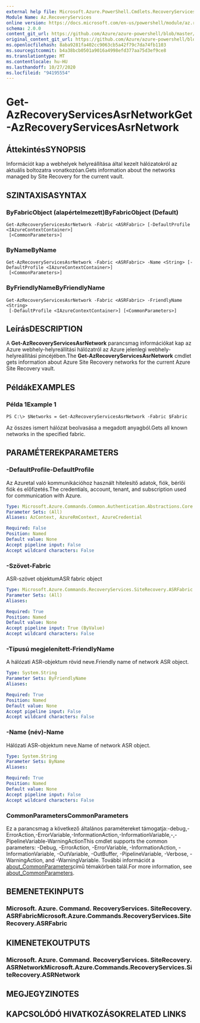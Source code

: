 ```yaml
---
external help file: Microsoft.Azure.PowerShell.Cmdlets.RecoveryServices.SiteRecovery.dll-Help.xml
Module Name: Az.RecoveryServices
online version: https://docs.microsoft.com/en-us/powershell/module/az.recoveryservices/get-azrecoveryservicesasrnetwork
schema: 2.0.0
content_git_url: https://github.com/Azure/azure-powershell/blob/master/src/RecoveryServices/RecoveryServices/help/Get-AzRecoveryServicesAsrNetwork.md
original_content_git_url: https://github.com/Azure/azure-powershell/blob/master/src/RecoveryServices/RecoveryServices/help/Get-AzRecoveryServicesAsrNetwork.md
ms.openlocfilehash: 8aba9281fa402cc9063cb5a42f79c7da74fb1103
ms.sourcegitcommit: b4a38bcb0501a9016a4998efd377aa75d3ef9ce8
ms.translationtype: MT
ms.contentlocale: hu-HU
ms.lasthandoff: 10/27/2020
ms.locfileid: "94195554"
---
```

# <span data-ttu-id="696cc-101">Get-AzRecoveryServicesAsrNetwork</span><span class="sxs-lookup"><span data-stu-id="696cc-101">Get-AzRecoveryServicesAsrNetwork</span></span>

## <span data-ttu-id="696cc-102">Áttekintés</span><span class="sxs-lookup"><span data-stu-id="696cc-102">SYNOPSIS</span></span>
<span data-ttu-id="696cc-103">Információt kap a webhelyek helyreállítása által kezelt hálózatokról az aktuális boltozatra vonatkozóan.</span><span class="sxs-lookup"><span data-stu-id="696cc-103">Gets information about the networks managed by Site Recovery for the current vault.</span></span>

## <span data-ttu-id="696cc-104">SZINTAXISA</span><span class="sxs-lookup"><span data-stu-id="696cc-104">SYNTAX</span></span>

### <span data-ttu-id="696cc-105">ByFabricObject (alapértelmezett)</span><span class="sxs-lookup"><span data-stu-id="696cc-105">ByFabricObject (Default)</span></span>
```
Get-AzRecoveryServicesAsrNetwork -Fabric <ASRFabric> [-DefaultProfile <IAzureContextContainer>]
 [<CommonParameters>]
```

### <span data-ttu-id="696cc-106">ByName</span><span class="sxs-lookup"><span data-stu-id="696cc-106">ByName</span></span>
```
Get-AzRecoveryServicesAsrNetwork -Fabric <ASRFabric> -Name <String> [-DefaultProfile <IAzureContextContainer>]
 [<CommonParameters>]
```

### <span data-ttu-id="696cc-107">ByFriendlyName</span><span class="sxs-lookup"><span data-stu-id="696cc-107">ByFriendlyName</span></span>
```
Get-AzRecoveryServicesAsrNetwork -Fabric <ASRFabric> -FriendlyName <String>
 [-DefaultProfile <IAzureContextContainer>] [<CommonParameters>]
```

## <span data-ttu-id="696cc-108">Leírás</span><span class="sxs-lookup"><span data-stu-id="696cc-108">DESCRIPTION</span></span>
<span data-ttu-id="696cc-109">A **Get-AzRecoveryServicesAsrNetwork** parancsmag információkat kap az Azure webhely-helyreállítási hálózatról az Azure jelenlegi webhely-helyreállítási pincéjében.</span><span class="sxs-lookup"><span data-stu-id="696cc-109">The **Get-AzRecoveryServicesAsrNetwork** cmdlet gets information about Azure Site Recovery networks for the current Azure Site Recovery vault.</span></span>

## <span data-ttu-id="696cc-110">Példák</span><span class="sxs-lookup"><span data-stu-id="696cc-110">EXAMPLES</span></span>

### <span data-ttu-id="696cc-111">Példa 1</span><span class="sxs-lookup"><span data-stu-id="696cc-111">Example 1</span></span>
```
PS C:\> $Networks = Get-AzRecoveryServicesAsrNetwork -Fabric $Fabric
```

<span data-ttu-id="696cc-112">Az összes ismert hálózat beolvasása a megadott anyagból.</span><span class="sxs-lookup"><span data-stu-id="696cc-112">Gets all known networks in the specified fabric.</span></span>

## <span data-ttu-id="696cc-113">PARAMÉTEREK</span><span class="sxs-lookup"><span data-stu-id="696cc-113">PARAMETERS</span></span>

### <span data-ttu-id="696cc-114">-DefaultProfile</span><span class="sxs-lookup"><span data-stu-id="696cc-114">-DefaultProfile</span></span>
<span data-ttu-id="696cc-115">Az Azuretal való kommunikációhoz használt hitelesítő adatok, fiók, bérlői fiók és előfizetés.</span><span class="sxs-lookup"><span data-stu-id="696cc-115">The credentials, account, tenant, and subscription used for communication with Azure.</span></span>


```yaml
Type: Microsoft.Azure.Commands.Common.Authentication.Abstractions.Core.IAzureContextContainer
Parameter Sets: (All)
Aliases: AzContext, AzureRmContext, AzureCredential

Required: False
Position: Named
Default value: None
Accept pipeline input: False
Accept wildcard characters: False
```

### <span data-ttu-id="696cc-116">-Szövet</span><span class="sxs-lookup"><span data-stu-id="696cc-116">-Fabric</span></span>
<span data-ttu-id="696cc-117">ASR-szövet objektum</span><span class="sxs-lookup"><span data-stu-id="696cc-117">ASR fabric object</span></span>

```yaml
Type: Microsoft.Azure.Commands.RecoveryServices.SiteRecovery.ASRFabric
Parameter Sets: (All)
Aliases:

Required: True
Position: Named
Default value: None
Accept pipeline input: True (ByValue)
Accept wildcard characters: False
```

### <span data-ttu-id="696cc-118">-Típusú megjelenített</span><span class="sxs-lookup"><span data-stu-id="696cc-118">-FriendlyName</span></span>
<span data-ttu-id="696cc-119">A hálózati ASR-objektum rövid neve.</span><span class="sxs-lookup"><span data-stu-id="696cc-119">Friendly name of network ASR object.</span></span>

```yaml
Type: System.String
Parameter Sets: ByFriendlyName
Aliases:

Required: True
Position: Named
Default value: None
Accept pipeline input: False
Accept wildcard characters: False
```

### <span data-ttu-id="696cc-120">-Name (név)</span><span class="sxs-lookup"><span data-stu-id="696cc-120">-Name</span></span>
<span data-ttu-id="696cc-121">Hálózati ASR-objektum neve.</span><span class="sxs-lookup"><span data-stu-id="696cc-121">Name of network ASR object.</span></span>

```yaml
Type: System.String
Parameter Sets: ByName
Aliases:

Required: True
Position: Named
Default value: None
Accept pipeline input: False
Accept wildcard characters: False
```

### <span data-ttu-id="696cc-122">CommonParameters</span><span class="sxs-lookup"><span data-stu-id="696cc-122">CommonParameters</span></span>
<span data-ttu-id="696cc-123">Ez a parancsmag a következő általános paramétereket támogatja:-debug,-ErrorAction,-ErrorVariable,-InformationAction,-InformationVariable,-,-PipelineVariable-WarningAction</span><span class="sxs-lookup"><span data-stu-id="696cc-123">This cmdlet supports the common parameters: -Debug, -ErrorAction, -ErrorVariable, -InformationAction, -InformationVariable, -OutVariable, -OutBuffer, -PipelineVariable, -Verbose, -WarningAction, and -WarningVariable.</span></span> <span data-ttu-id="696cc-124">További információt a [about_CommonParameters](http://go.microsoft.com/fwlink/?LinkID=113216)című témakörben talál.</span><span class="sxs-lookup"><span data-stu-id="696cc-124">For more information, see [about_CommonParameters](http://go.microsoft.com/fwlink/?LinkID=113216).</span></span>

## <span data-ttu-id="696cc-125">BEMENETEK</span><span class="sxs-lookup"><span data-stu-id="696cc-125">INPUTS</span></span>

### <span data-ttu-id="696cc-126">Microsoft. Azure. Command. RecoveryServices. SiteRecovery. ASRFabric</span><span class="sxs-lookup"><span data-stu-id="696cc-126">Microsoft.Azure.Commands.RecoveryServices.SiteRecovery.ASRFabric</span></span>

## <span data-ttu-id="696cc-127">KIMENETEK</span><span class="sxs-lookup"><span data-stu-id="696cc-127">OUTPUTS</span></span>

### <span data-ttu-id="696cc-128">Microsoft. Azure. Command. RecoveryServices. SiteRecovery. ASRNetwork</span><span class="sxs-lookup"><span data-stu-id="696cc-128">Microsoft.Azure.Commands.RecoveryServices.SiteRecovery.ASRNetwork</span></span>

## <span data-ttu-id="696cc-129">MEGJEGYZI</span><span class="sxs-lookup"><span data-stu-id="696cc-129">NOTES</span></span>

## <span data-ttu-id="696cc-130">KAPCSOLÓDÓ HIVATKOZÁSOK</span><span class="sxs-lookup"><span data-stu-id="696cc-130">RELATED LINKS</span></span>
